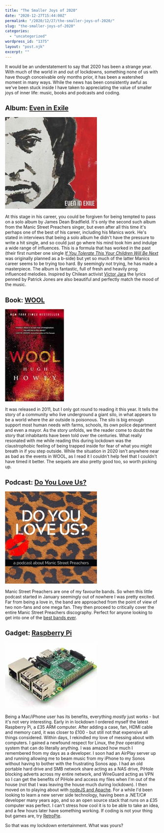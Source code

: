 ```yaml
---
title: "The Smaller Joys of 2020"
date: "2020-12-27T15:44:00Z"
permalink: "/2020/12/27/the-smaller-joys-of-2020/"
slug: "the-smaller-joys-of-2020"
categories:
  - "uncategorized"
wordpress_id: "1375"
layout: "post.njk"
excerpt: ""
---
```


It would be an understatement to say that 2020 has been a strange year. With much of the world in and out of lockdowns, something none of us with have though conceivable only months prior, it has been a watershed moment in many ways. While the news has been consistently awful as we've been stuck inside I have taken to appreciating the value of smaller joys of inner life: music, books and podcasts and coding.

## Album: [Even in Exile](https://songwhip.com/jamesdeanbradfield/even-in-exile)

![The album cover for "Even in Exile" by James Dean Bradfield.](/wp-content/uploads/2020/12/even-in-exile-1.jpg?w=300)

At this stage in his career, you could be forgiven for being tempted to pass on a solo album by James Dean Bradfield. It's only the second such album from the Manic Street Preachers singer, but even after all this time it's perhaps one of the best of his career, including his Manics work. He's stated in interviews that being a solo album he didn't have the pressure to write a hit single, and so could just go where his mind took him and indulge a wide range of influences. This is a formula that has worked in the past (their first number one single [_If You Tolerate This Your Children Will Be Next_](https://en.wikipedia.org/wiki/If_You_Tolerate_This_Your_Children_Will_Be_Next) was originally planned as a b-side) but yet so much of the latter Manics career seems to be trying too hard. By seemingly not trying, he has made a masterpiece. The album is fantastic, full of fresh and heavily prog influenced melodies. Inspired by Chilean activist [Víctor Jara](https://en.wikipedia.org/wiki/V%C3%ADctor_Jara) the lyrics penned by Patrick Jones are also beautiful and perfectly match the mood of the music.

## Book: [WOOL](https://hughhowey.com/books/wool/)

![Cover of the book "WOOL"](/wp-content/uploads/2020/12/wool.jpg?w=192)

It was released in 2011, but I only got round to reading it this year. It tells the story of a community who live underground a giant silo, in what appears to be a world where the air outside is poisonous. The silo is big enough support most human needs with farms, schools, its own police department and even a mayor. As the story unfolds, we the reader come to doubt the story that inhabitants have been told over the centuries. What really resonated with me while reading this during lockdown was the claustrophobic feeling of being trapped inside for fear of what you might breath in if you step outside. While the situation in 2020 isn't anywhere near as bad as the events in WOOL, as I read it I couldn't help feel that I couldn't have timed it better. The sequels are also pretty good too, so worth picking up.

## Podcast: [Do You Love Us?](https://doyouloveus.buzzsprout.com)

![Podcast artwork for "Do You Love Us?"](/wp-content/uploads/2020/12/do-you-love-us.jpg?w=300)

Manic Street Preachers are one of my favourite bands. So when this little podcast started in January seemingly out of nowhere I was pretty excited. Far from being a love in, the band are approached from the point of view of two non-fans and one mega fan. They then proceed to critically cover the entire Manic Street Preachers discography. Perfect for anyone looking to get into one of the [best bands ever](https://www.youtube.com/watch?v=MmPpTbWMRAE).

## Gadget: [Raspberry Pi](http://raspberrypi.org)

![Raspberry Pi](/wp-content/uploads/2020/12/raspberry-pi.jpg?w=300)

Being a Mac/iPhone user has its benefits, everything _mostly_ just works - but it's not very interesting. Early in in lockdown I ordered myself the latest Raspberry Pi, a £35 ARM computer. After adding a case, fan, HDMI cable and memory card, it was closer to £100 - but still not that expensive all things considered. Within days, I rekindled my love of messing about with computers. I gained a newfound respect for Linux, the _free_ operating system that can do literally anything. I was amazed how much I remembered from my days as a developer. I soon had an AirPlay server up and running allowing me to beam music from my iPhone to my Sonos without having to bother with the frustrating Sonos app. I had an old portable hard drive and SMB network share acting as a NAS drive, PiHole blocking adverts across my entire network, and WireGuard acting as VPN so I can get the benefits of PiHole and access my files when I'm out of the house (not that I was leaving the house much during lockdown). I then moved on to playing about with [nodeJS and Apache](http://www.mwic.co.uk/). For a while I'd been looking to learn a new server side technology, having been a .NET/C# developer many years ago, and so an open source stack that runs on a £35 computer was perfect. I can't stress how cool it is to be able to take an idea, and a few hours later have something working. If coding is not your thing but games are, try [RetroPie](https://retropie.org.uk).

So that was my lockdown entertainment. What was yours?
